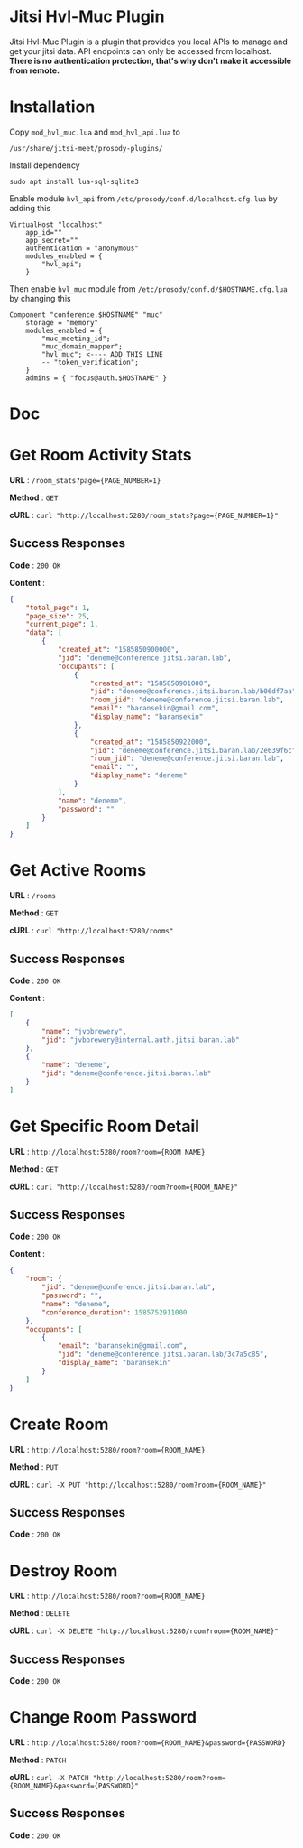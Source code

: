 # Jitsi Hvl-Muc Plugin
Jitsi Hvl-Muc Plugin is a plugin that provides you local APIs to manage and get your jitsi data. API endpoints can only be accessed from localhost. **There is no authentication protection, that's why don't make it accessible from remote.**


# Installation

Copy `mod_hvl_muc.lua` and `mod_hvl_api.lua` to

`/usr/share/jitsi-meet/prosody-plugins/`

Install dependency

`sudo apt install lua-sql-sqlite3`

Enable module `hvl_api` from `/etc/prosody/conf.d/localhost.cfg.lua` by adding this

```
VirtualHost "localhost"
    app_id=""
    app_secret=""
    authentication = "anonymous"
    modules_enabled = {
        "hvl_api";
    }
```

Then enable `hvl_muc` module from `/etc/prosody/conf.d/$HOSTNAME.cfg.lua` by changing this

```
Component "conference.$HOSTNAME" "muc"
    storage = "memory"
    modules_enabled = {
        "muc_meeting_id";
        "muc_domain_mapper";
        "hvl_muc"; <---- ADD THIS LINE
        -- "token_verification";
    }
    admins = { "focus@auth.$HOSTNAME" }
```

# Doc

# Get Room Activity Stats
**URL** : `/room_stats?page={PAGE_NUMBER=1}`

**Method** : `GET`

**cURL** : `curl "http://localhost:5280/room_stats?page={PAGE_NUMBER=1}"`

## Success Responses

**Code** : `200 OK`

**Content** :
```json
{
    "total_page": 1,
    "page_size": 25,
    "current_page": 1,
    "data": [
        {
            "created_at": "1585850900000",
            "jid": "deneme@conference.jitsi.baran.lab",
            "occupants": [
                {
                    "created_at": "1585850901000",
                    "jid": "deneme@conference.jitsi.baran.lab/b06df7aa",
                    "room_jid": "deneme@conference.jitsi.baran.lab",
                    "email": "baransekin@gmail.com",
                    "display_name": "baransekin"
                },
                {
                    "created_at": "1585850922000",
                    "jid": "deneme@conference.jitsi.baran.lab/2e639f6c",
                    "room_jid": "deneme@conference.jitsi.baran.lab",
                    "email": "",
                    "display_name": "deneme"
                }
            ],
            "name": "deneme",
            "password": ""
        }
    ]
}
```

# Get Active Rooms
**URL** : `/rooms`

**Method** : `GET`

**cURL** : `curl "http://localhost:5280/rooms"`

## Success Responses

**Code** : `200 OK`

**Content** :
```json
[
    {
        "name": "jvbbrewery",
        "jid": "jvbbrewery@internal.auth.jitsi.baran.lab"
    },
    {
        "name": "deneme",
        "jid": "deneme@conference.jitsi.baran.lab"
    }
]
```

# Get Specific Room Detail

**URL** : `http://localhost:5280/room?room={ROOM_NAME}`

**Method** : `GET`

**cURL** : `curl "http://localhost:5280/room?room={ROOM_NAME}"`

## Success Responses

**Code** : `200 OK`

**Content** :
```json
{
    "room": {
        "jid": "deneme@conference.jitsi.baran.lab",
        "password": "",
        "name": "deneme",
        "conference_duration": 1585752911000
    },
    "occupants": [
        {
            "email": "baransekin@gmail.com",
            "jid": "deneme@conference.jitsi.baran.lab/3c7a5c85",
            "display_name": "baransekin"
        }
    ]
}
```

# Create Room

**URL** : `http://localhost:5280/room?room={ROOM_NAME}`

**Method** : `PUT`

**cURL** : `curl -X PUT "http://localhost:5280/room?room={ROOM_NAME}"`

## Success Responses

**Code** : `200 OK`

# Destroy Room

**URL** : `http://localhost:5280/room?room={ROOM_NAME}`

**Method** : `DELETE`

**cURL** : `curl -X DELETE "http://localhost:5280/room?room={ROOM_NAME}"`

## Success Responses

**Code** : `200 OK`

# Change Room Password

**URL** : `http://localhost:5280/room?room={ROOM_NAME}&password={PASSWORD}`

**Method** : `PATCH`

**cURL** : `curl -X PATCH "http://localhost:5280/room?room={ROOM_NAME}&password={PASSWORD}"`

## Success Responses

**Code** : `200 OK`